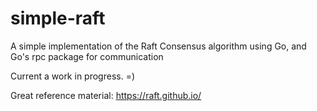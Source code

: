 # simple-raft
A simple implementation of the Raft Consensus algorithm using Go, and Go's rpc package for communication

Current a work in progress. =)

Great reference material:
https://raft.github.io/
